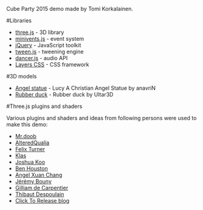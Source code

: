 Cube Party 2015 demo made by Tomi Korkalainen.

#Libraries

* [three.js](http://threejs.org/) - 3D library
* [minivents.js](https://github.com/allouis/minivents/) - event system
* [jQuery](https://jquery.com/) - JavaScript toolkit
* [tween.js](https://github.com/tweenjs/tween.js/) - tweening engine
* [dancer.js](https://github.com/jsantell/dancer.js/) - audio API
* [Layers CSS](http://eiskis.net/layers/) - CSS framework

#3D models

* [Angel statue](https://www.cgtrader.com/free-3d-models/character-people/fantasy/lucy-a-christian-angel-statue) - Lucy A Christian Angel Statue by anavriN
* [Rubber duck](http://www.turbosquid.com/3d-models/free-max-mode-duck-toy/771140) - Rubber duck by Ultar3D

#Three.js plugins and shaders

Various plugins and shaders and ideas from following persons were used to make this demo:

* [Mr.doob](https://github.com/mrdoob)
* [AlteredQualia](https://github.com/alteredq)
* [Felix Turner](https://github.com/felixturner)
* [Klas](https://github.com/oosmoxiecode)
* [Joshua Koo](https://github.com/zz85)
* [Ben Houston](https://github.com/bhouston)
* [Angel Xuan Chang](https://github.com/angelxuanchang)
* [Jérémy Bouny](https://github.com/jbouny)
* [Gilliam de Carpentier](http://www.decarpentier.nl/lens-distortion)
* [Thibaut Despoulain](http://bkcore.com/blog/3d/webgl-three-js-volumetric-light-godrays.html)
* [Click To Release blog](https://www.clicktorelease.com/blog/vertex-displacement-noise-3d-webgl-glsl-three-js)
